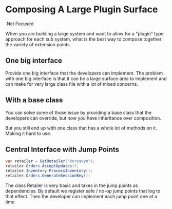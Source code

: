 # Composing A Large Plugin Surface

.Net Focused

When you are building a large system and want to allow for a "plugin" type approach for each sub system, what is the best way to compose together the variety of extension points.

## One big interface
Provide one big interface that the developers can implement. The problem with one big interface is that it can be a large surface area to implement and can make for very large class file with a lot of mixed concerns.

## With a base class
You can solve some of those issue by providing a base class that the developers can override, but now you have inheritance over composition.

But you still end up with one class that has a whole lot of methods on it. Making it hard to use.

## Central Interface with Jump Points

```csharp
var retailer = GetRetailer("kuryakyn");
retailer.Orders.AcceptUpdates();
retailer.Inventory.ProcessInventory();
retailer.Orders.GenerateSessionKey();
```

The class Retailer is very basic and takes in the jump points as dependencies. By default we register safe / no-op jump points that log to that effect. Then the developer can implement each jump point one at a time.

